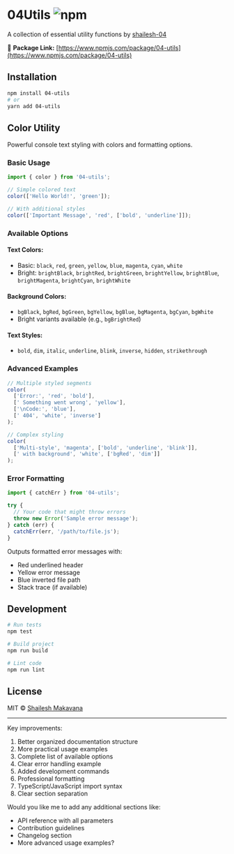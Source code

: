 # 04Utils ![npm](https://img.shields.io/npm/v/04-utils) 

A collection of essential utility functions by [shailesh-04](https://github.com/shailesh-04)

🔗 **Package Link:** [https://www.npmjs.com/package/04-utils](https://www.npmjs.com/package/04-utils)

## Installation

```bash
npm install 04-utils
# or
yarn add 04-utils
```

## Color Utility

Powerful console text styling with colors and formatting options.

### Basic Usage

```javascript
import { color } from '04-utils';

// Simple colored text
color(['Hello World!', 'green']);

// With additional styles
color(['Important Message', 'red', ['bold', 'underline']]);
```

### Available Options

#### Text Colors:
- Basic: `black`, `red`, `green`, `yellow`, `blue`, `magenta`, `cyan`, `white`
- Bright: `brightBlack`, `brightRed`, `brightGreen`, `brightYellow`, `brightBlue`, `brightMagenta`, `brightCyan`, `brightWhite`

#### Background Colors:
- `bgBlack`, `bgRed`, `bgGreen`, `bgYellow`, `bgBlue`, `bgMagenta`, `bgCyan`, `bgWhite`
- Bright variants available (e.g., `bgBrightRed`)

#### Text Styles:
- `bold`, `dim`, `italic`, `underline`, `blink`, `inverse`, `hidden`, `strikethrough`

### Advanced Examples

```javascript
// Multiple styled segments
color(
  ['Error:', 'red', 'bold'],
  [' Something went wrong', 'yellow'],
  ['\nCode:', 'blue'],
  [' 404', 'white', 'inverse']
);

// Complex styling
color(
  ['Multi-style', 'magenta', ['bold', 'underline', 'blink']],
  [' with background', 'white', ['bgRed', 'dim']]
);
```

### Error Formatting

```javascript
import { catchErr } from '04-utils';

try {
  // Your code that might throw errors
  throw new Error('Sample error message');
} catch (err) {
  catchErr(err, '/path/to/file.js');
}
```

Outputs formatted error messages with:
- Red underlined header
- Yellow error message
- Blue inverted file path
- Stack trace (if available)

## Development

```bash
# Run tests
npm test

# Build project
npm run build

# Lint code
npm run lint
```

## License

MIT © [Shailesh Makavana](https://github.com/shailesh-04)

---

Key improvements:
1. Better organized documentation structure
2. More practical usage examples
3. Complete list of available options
4. Clear error handling example
5. Added development commands
6. Professional formatting
7. TypeScript/JavaScript import syntax
8. Clear section separation

Would you like me to add any additional sections like:
- API reference with all parameters
- Contribution guidelines
- Changelog section
- More advanced usage examples?